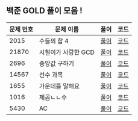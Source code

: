 ## 백준 GOLD 풀이 모음 ! 

| 문제 번호 | 문제 이름 | 풀이 | 코드| 
| --- | --- | --- | ---|
| 2015 | 수들의 합 4 | [풀이](https://github.com/Jy7733/Algorithm/blob/main/%EB%B0%B1%EC%A4%80/Gold/2015.%E2%80%85%EC%88%98%EB%93%A4%EC%9D%98%E2%80%85%ED%95%A9%E2%80%854/Solution.md) | [코드](https://github.com/Jy7733/Algorithm/blob/main/%EB%B0%B1%EC%A4%80/Gold/2015.%E2%80%85%EC%88%98%EB%93%A4%EC%9D%98%E2%80%85%ED%95%A9%E2%80%854/%EC%88%98%EB%93%A4%EC%9D%98%E2%80%85%ED%95%A9%E2%80%854.cc) |
| 21870 | 시철이가 사랑한 GCD | [풀이](https://github.com/Jy7733/Algorithm/tree/main/%EB%B0%B1%EC%A4%80/Gold/21870.%E2%80%85%EC%8B%9C%EC%B2%A0%EC%9D%B4%EA%B0%80%E2%80%85%EC%82%AC%EB%9E%91%ED%95%9C%E2%80%85GCD) | [코드](https://github.com/Jy7733/Algorithm/blob/main/%EB%B0%B1%EC%A4%80/Gold/21870.%E2%80%85%EC%8B%9C%EC%B2%A0%EC%9D%B4%EA%B0%80%E2%80%85%EC%82%AC%EB%9E%91%ED%95%9C%E2%80%85GCD/%EC%8B%9C%EC%B2%A0%EC%9D%B4%EA%B0%80%E2%80%85%EC%82%AC%EB%9E%91%ED%95%9C%E2%80%85GCD.cc) |
| 2696 | 중앙값 구하기 | [풀이](https://github.com/Jy7733/Algorithm/blob/main/%EB%B0%B1%EC%A4%80/Gold/2696.%E2%80%85%EC%A4%91%EC%95%99%EA%B0%92%E2%80%85%EA%B5%AC%ED%95%98%EA%B8%B0/solution.md) | [코드](https://github.com/Jy7733/Algorithm/blob/main/%EB%B0%B1%EC%A4%80/Gold/2696.%E2%80%85%EC%A4%91%EC%95%99%EA%B0%92%E2%80%85%EA%B5%AC%ED%95%98%EA%B8%B0/%EC%A4%91%EC%95%99%EA%B0%92%E2%80%85%EA%B5%AC%ED%95%98%EA%B8%B0.cc) | 
| 14567 | 선수 과목 | [풀이](https://github.com/Jy7733/Algorithm/blob/main/%EB%B0%B1%EC%A4%80/Gold/14567.%E2%80%85%EC%84%A0%EC%88%98%EA%B3%BC%EB%AA%A9%E2%80%85%EF%BC%88Prerequisite%EF%BC%89/solution.md) | [코드](https://github.com/Jy7733/Algorithm/blob/main/%EB%B0%B1%EC%A4%80/Gold/14567.%E2%80%85%EC%84%A0%EC%88%98%EA%B3%BC%EB%AA%A9%E2%80%85%EF%BC%88Prerequisite%EF%BC%89/%EC%84%A0%EC%88%98%EA%B3%BC%EB%AA%A9%E2%80%85%EF%BC%88Prerequisite%EF%BC%89.cc) | 
| 1655 | 가운데를 말해요 | [풀이](https://github.com/Jy7733/Algorithm/blob/main/%EB%B0%B1%EC%A4%80/Gold/1655.%E2%80%85%EA%B0%80%EC%9A%B4%EB%8D%B0%EB%A5%BC%E2%80%85%EB%A7%90%ED%95%B4%EC%9A%94/solution.md) | [코드](https://github.com/Jy7733/Algorithm/blob/main/%EB%B0%B1%EC%A4%80/Gold/1655.%E2%80%85%EA%B0%80%EC%9A%B4%EB%8D%B0%EB%A5%BC%E2%80%85%EB%A7%90%ED%95%B4%EC%9A%94/%EA%B0%80%EC%9A%B4%EB%8D%B0%EB%A5%BC%E2%80%85%EB%A7%90%ED%95%B4%EC%9A%94.cc) |
| 1016 | 제곱ㄴㄴ수 | [풀이](https://github.com/Jy7733/Algorithm/tree/main/%EB%B0%B1%EC%A4%80/Gold/1016.%E2%80%85%EC%A0%9C%EA%B3%B1%E2%80%85%E3%84%B4%E3%84%B4%E2%80%85%EC%88%98) | [코드](https://github.com/Jy7733/Algorithm/blob/main/%EB%B0%B1%EC%A4%80/Gold/1016.%E2%80%85%EC%A0%9C%EA%B3%B1%E2%80%85%E3%84%B4%E3%84%B4%E2%80%85%EC%88%98/%EC%A0%9C%EA%B3%B1%E2%80%85%E3%84%B4%E3%84%B4%E2%80%85%EC%88%98.cc)|
|5430 | AC | [풀이](https://github.com/Jy7733/Algorithm/blob/main/%EB%B0%B1%EC%A4%80/Gold/5430.%E2%80%85AC/solution.md) | [코드](https://github.com/Jy7733/Algorithm/blob/main/%EB%B0%B1%EC%A4%80/Gold/5430.%E2%80%85AC/AC.cc) |
